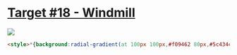 # [Target #18 - Windmill](https://cssbattle.dev/play/18)

![](https://cssbattle.dev/targets/18.png)

```HTML
<style>*{background:radial-gradient(at 100px 100px,#f09462 80px,#5c434c 0)-10px -10px;background-size:100px 100px}*>*{margin:10 210 210 110;color:F5D6B4;background:#f5d6b4;border-radius:1in 0 0 0;box-shadow:200px 0,-100px 100px,100px 100px,0 200px,200px 200px
```